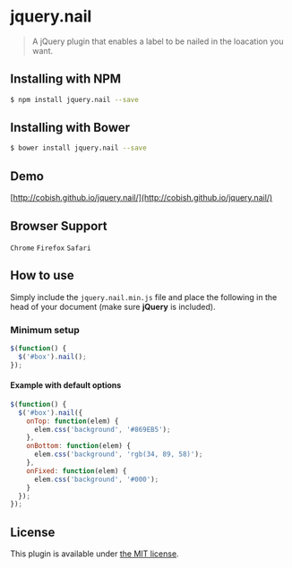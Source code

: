 # jquery.nail

> A jQuery plugin that enables a label to be nailed in the loacation you want.

## Installing with NPM

``` bash
$ npm install jquery.nail --save
```

## Installing with Bower

``` bash
$ bower install jquery.nail --save
```

## Demo

[http://cobish.github.io/jquery.nail/](http://cobish.github.io/jquery.nail/)


## Browser Support

``Chrome``
``Firefox``
``Safari``

## How to use

Simply include the `jquery.nail.min.js` file and place the following in the head of your document (make sure **jQuery** is included).

### Minimum setup

``` javascript
$(function() {
  $('#box').nail();
});
```

#### Example with default options

``` javascript
$(function() {
  $('#box').nail({
    onTop: function(elem) {
      elem.css('background', '#869EB5');
    },
    onBottom: function(elem) {
      elem.css('background', 'rgb(34, 89, 58)');
    },
    onFixed: function(elem) {
      elem.css('background', '#000');
    }
  });
});
```

## License

This plugin is available under [the MIT license](http://mths.be/mit).
